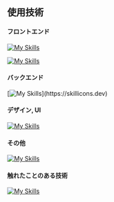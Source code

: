 ## 使用技術
#### フロントエンド
[![My Skills](https://skillicons.dev/icons?i=js,ts,react,nextjs,nodejs)](https://skillicons.dev)  

[![My Skills](https://skillicons.dev/icons?i=html,css,scss,tailwind,materialui)](https://skillicons.dev)

#### バックエンド
[![My Skills](https://skillicons.dev/icons?i=go,docker,)](https://skillicons.dev)

#### デザイン, UI
[![My Skills](https://skillicons.dev/icons?i=figma)](https://skillicons.dev)

#### その他
[![My Skills](https://skillicons.dev/icons?i=vscode,github)](https://skillicons.dev)

#### 触れたことのある技術
[![My Skills](https://skillicons.dev/icons?i=ruby,arduino,firebase,postgres,postman)](https://skillicons.dev)
